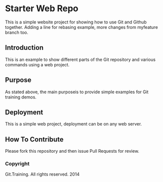 # Starter Web Repo

This is a simple website project for showing how to use Git and Github together.
Adding a line for rebasing example, more changes from myfeature branch too.

## Introduction

This is an example to show different parts of the Git repository and various commands using a web project.

## Purpose

As stated above, the main purposeis to provide simple examples for Git training demos.

## Deployment

This is a simple web project, deployment can be on any web server.

## How To Contribute

Please fork this repository and then issue Pull Requests for review.

### Copyright

Git.Training. All rights reserved. 2014
